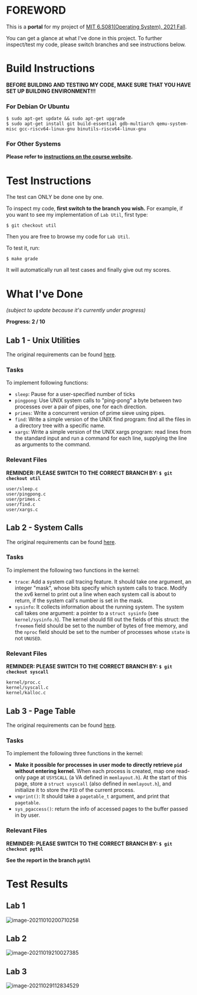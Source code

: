 # FOREWORD

This is a **portal** for my project of [MIT 6.S081(Operating System), 2021 Fall](https://pdos.csail.mit.edu/6.S081/2021/schedule.html). 

You can get a glance at what I've done in this project. To further inspect/test my code, please switch branches and see instructions below.

# Build Instructions

**BEFORE BUILDING AND TESTING MY CODE, MAKE SURE THAT YOU HAVE SET UP BUILDING ENVIRONMENT!!!**

### For Debian Or Ubuntu

```
$ sudo apt-get update && sudo apt-get upgrade
$ sudo apt-get install git build-essential gdb-multiarch qemu-system-misc gcc-riscv64-linux-gnu binutils-riscv64-linux-gnu
```

### For Other Systems

**Please refer to [instructions on the course website](https://pdos.csail.mit.edu/6.S081/2021/tools.html).**

# Test Instructions

The test can ONLY be done one by one. 

To inspect my code, **first switch to the branch you wish.** For example, if you want to see my implementation of `Lab Util`, first type:

```
$ git checkout util
```

Then you are free to browse my code for `Lab Util`.

To test it, run:

```
$ make grade
```

It will automatically run all test cases and finally give out my scores.

# What I've Done

*(subject to update because it's currently under progress)*

**Progress: 2 / 10**

## Lab 1 - Unix Utilities

The original requirements can be found [here](https://pdos.csail.mit.edu/6.S081/2021/labs/util.html).

### Tasks

To implement following functions:

- `sleep`: Pause for a user-specified number of ticks
- `pingpong`: Use UNIX system calls to "ping-pong" a byte between two processes over a pair of pipes, one for each direction. 
- `primes`: Write a concurrent version of prime sieve using pipes.
- `find`: Write a simple version of the UNIX find program: find all the files in a directory tree with a specific name.
- `xargs`: Write a simple version of the UNIX xargs program: read lines from the standard input and run a command for each line, supplying the line as arguments to the command.

### Relevant Files

**REMINDER: PLEASE SWITCH TO THE CORRECT BRANCH BY: `$ git checkout util`**

```
user/sleep.c
user/pingpong.c
user/primes.c
user/find.c
user/xargs.c
```

## Lab 2 - System Calls

The original requirements can be found [here](https://pdos.csail.mit.edu/6.S081/2021/labs/syscall.html).

### Tasks

To implement the following two functions in the kernel:

- `trace`: Add a system call tracing feature. It should take one argument, an integer "mask", whose bits specify which system calls to trace. Modify the xv6 kernel to print out a line when each system call is about to return, if the system call's number is set in the mask.
- `sysinfo`: It collects information about the running system. The system call takes one argument: a pointer to a `struct sysinfo` (see `kernel/sysinfo.h`). The kernel should fill out the fields of this struct: the `freemem` field should be set to the number of bytes of free memory, and the `nproc` field should be set to the number of processes whose `state` is not `UNUSED`.

### Relevant Files

**REMINDER: PLEASE SWITCH TO THE CORRECT BRANCH BY: `$ git checkout syscall`**

```
kernel/proc.c
kernel/syscall.c
kernel/kalloc.c
```

## Lab 3 - Page Table

The original requirements can be found [here](https://pdos.csail.mit.edu/6.S081/2021/labs/pgtbl.html).

### Tasks

To implement the following three functions in the kernel:

- **Make it possible for processes in user mode to directly retrieve `pid` without entering kernel.** When each process is created, map one read-only page at `USYSCALL` (a VA defined in `memlayout.h`). At the start of this page, store a `struct usyscall` (also defined in `memlayout.h`), and initialize it to store the `PID` of the current process. 
- `vmprint()`: It should take a `pagetable_t` argument, and print that `pagetable`.
- `sys_pgaccess()`: return the info of accessed pages to the buffer passed in by user.

### Relevant Files

**REMINDER: PLEASE SWITCH TO THE CORRECT BRANCH BY: `$ git checkout pgtbl`**

**See the report in the branch `pgtbl`**

# Test Results

## Lab 1

![image-20211010200710258](README.assets/image-20211010200710258.png)

## Lab 2

![image-20211019210027385](README.assets/image-20211019210027385.png)

## Lab 3

![image-20211029112834529](README.assets/image-20211029112834529.png)
